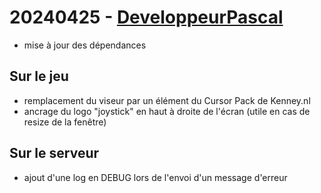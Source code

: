 # 20240425 - [DeveloppeurPascal](https://github.com/DeveloppeurPascal)

* mise à jour des dépendances

## Sur le jeu

* remplacement du viseur par un élément du Cursor Pack de Kenney.nl
* ancrage du logo "joystick" en haut à droite de l'écran (utile en cas de resize de la fenêtre)

## Sur le serveur

* ajout d'une log en DEBUG lors de l'envoi d'un message d'erreur
